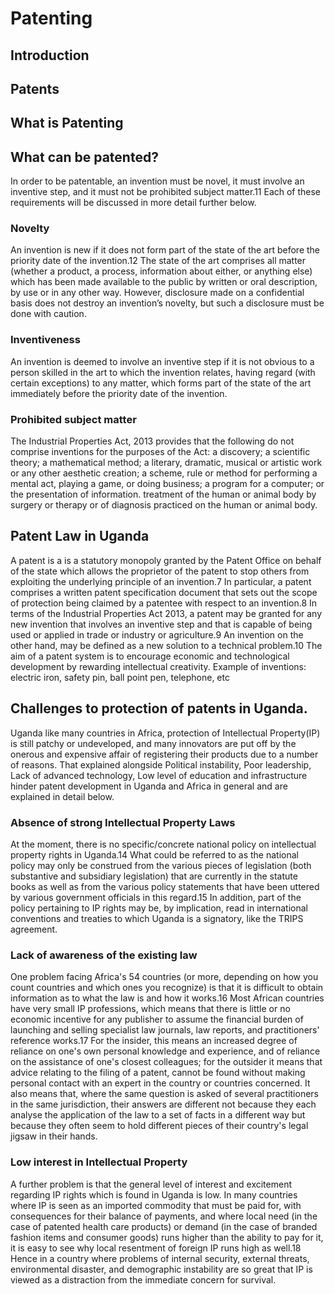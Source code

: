 # Patenting

## Introduction

## Patents

## What is Patenting

## What can be patented?

In order to be patentable, an invention must be novel, it must involve an inventive step, and it must not be prohibited subject matter.11 Each of these requirements will be discussed in more detail further below.

### Novelty

An invention is new if it does not form part of the state of the art before the priority date of the invention.12 The state of the art comprises all matter (whether a product, a process, information about either, or anything else) which has been made available to the public by written or oral description, by use or in any other way. However, disclosure made on a confidential basis does not destroy an invention’s novelty, but such a disclosure must be done with caution.

### Inventiveness

An invention is deemed to involve an inventive step if it is not obvious to a person skilled in the art to which the invention relates, having regard (with certain exceptions) to any matter, which forms part of the state of the art immediately before the priority date of the invention.

### Prohibited subject matter

The Industrial Properties Act, 2013 provides that the following do not comprise inventions for the purposes of the Act: a discovery; a scientific theory; a mathematical method; a literary, dramatic, musical or artistic work or any other aesthetic creation; a scheme, rule or method for performing a mental act, playing a game, or doing business; a program for a computer; or the presentation of information. treatment of the human or animal body by surgery or therapy or of diagnosis practiced on the human or animal body.

## Patent Law in Uganda

A patent is a is a statutory monopoly granted by the Patent Office on behalf of the state which allows the proprietor of the patent to stop others from exploiting the underlying principle of an invention.7 In particular, a patent comprises a written patent specification document that sets out the scope of protection being claimed by a patentee with respect to an invention.8 In terms of the Industrial Properties Act 2013, a patent may be granted for any new invention that involves an inventive step and that is capable of being used or applied in trade or industry or agriculture.9
An invention on the other hand, may be defined as a new solution to a technical problem.10 The aim of a patent system is to encourage economic and technological development by rewarding intellectual creativity. Example of inventions: electric iron, safety pin, ball point pen, telephone, etc

## Challenges to protection of patents in Uganda.

Uganda like many countries in Africa, protection of Intellectual Property(IP) is still patchy or undeveloped, and many innovators are put off by the onerous and expensive affair of registering their products due to a number of reasons. That explained alongside Political instability, Poor leadership, Lack of advanced technology, Low level of education and infrastructure hinder patent development in Uganda and Africa in general and are explained in detail below.

### Absence of strong Intellectual Property Laws

At the moment, there is no specific/concrete national policy on intellectual property rights in Uganda.14 What could be referred to as the national policy may only be construed from the various pieces of legislation (both substantive and subsidiary legislation) that are currently in the statute books as well as from the various policy statements that have been uttered by various government officials in this regard.15 In addition, part of the policy pertaining to IP rights may be, by implication, read in international conventions and treaties to which Uganda is a signatory, like the TRIPS agreement.

### Lack of awareness of the existing law

One problem facing Africa's 54 countries (or more, depending on how you count countries and which ones you recognize) is that it is difficult to obtain information as to what the law is and how it works.16 Most African countries have very small IP professions, which means that there is little or no economic incentive for any publisher to assume the financial burden of launching and selling specialist law journals, law reports, and practitioners' reference works.17 For the insider, this means an increased degree of reliance on one's own personal knowledge and experience, and of reliance on the assistance of one's closest colleagues; for the outsider it means that advice relating to the filing of a patent, cannot be found without making personal contact with an expert in the country or countries concerned. It also means that, where the same question is asked of several practitioners in the same jurisdiction, their answers are different not because they each analyse the application of the law to a set of facts in a different way but because they often seem to hold different pieces of their country's legal jigsaw in their hands.

### Low interest in Intellectual Property

A further problem is that the general level of interest and excitement regarding IP rights which is found in Uganda is low. In many countries where IP is seen as an imported commodity that must be paid for, with consequences for their balance of payments, and where local need (in the case of patented health care products) or demand (in the case of branded fashion items and consumer goods) runs higher than the ability to pay for it, it is easy to see why local resentment of foreign IP runs high as well.18 Hence in a country where problems of internal security, external threats, environmental disaster, and demographic instability are so great that IP is viewed as a distraction from the immediate concern for survival.
